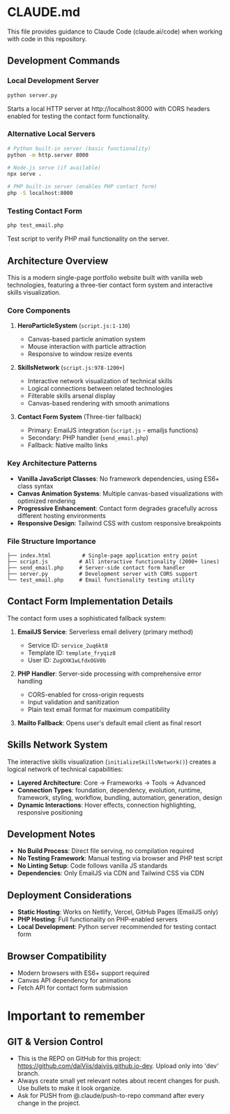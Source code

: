 # CLAUDE.md

This file provides guidance to Claude Code (claude.ai/code) when working with code in this repository.

## Development Commands

### Local Development Server
```bash
python server.py
```
Starts a local HTTP server at http://localhost:8000 with CORS headers enabled for testing the contact form functionality.

### Alternative Local Servers
```bash
# Python built-in server (basic functionality)
python -m http.server 8000

# Node.js serve (if available)
npx serve .

# PHP built-in server (enables PHP contact form)
php -S localhost:8000
```

### Testing Contact Form
```bash
php test_email.php
```
Test script to verify PHP mail functionality on the server.

## Architecture Overview

This is a modern single-page portfolio website built with vanilla web technologies, featuring a three-tier contact form system and interactive skills visualization.

### Core Components

1. **HeroParticleSystem** (`script.js:1-130`)
   - Canvas-based particle animation system
   - Mouse interaction with particle attraction
   - Responsive to window resize events

2. **SkillsNetwork** (`script.js:978-1200+`)
   - Interactive network visualization of technical skills
   - Logical connections between related technologies
   - Filterable skills arsenal display
   - Canvas-based rendering with smooth animations

3. **Contact Form System** (Three-tier fallback)
   - Primary: EmailJS integration (`script.js` - emailjs functions)
   - Secondary: PHP handler (`send_email.php`)
   - Fallback: Native mailto links

### Key Architecture Patterns

- **Vanilla JavaScript Classes**: No framework dependencies, using ES6+ class syntax
- **Canvas Animation Systems**: Multiple canvas-based visualizations with optimized rendering
- **Progressive Enhancement**: Contact form degrades gracefully across different hosting environments
- **Responsive Design**: Tailwind CSS with custom responsive breakpoints

### File Structure Importance

```
├── index.html          # Single-page application entry point
├── script.js          # All interactive functionality (2000+ lines)
├── send_email.php     # Server-side contact form handler
├── server.py          # Development server with CORS support
└── test_email.php     # Email functionality testing utility
```

## Contact Form Implementation Details

The contact form uses a sophisticated fallback system:

1. **EmailJS Service**: Serverless email delivery (primary method)
   - Service ID: `service_2uq6kt8`
   - Template ID: `template_fryqiz8`
   - User ID: `ZugXXK1wLfdxOGV0b`

2. **PHP Handler**: Server-side processing with comprehensive error handling
   - CORS-enabled for cross-origin requests
   - Input validation and sanitization
   - Plain text email format for maximum compatibility

3. **Mailto Fallback**: Opens user's default email client as final resort

## Skills Network System

The interactive skills visualization (`initializeSkillsNetwork()`) creates a logical network of technical capabilities:

- **Layered Architecture**: Core → Frameworks → Tools → Advanced
- **Connection Types**: foundation, dependency, evolution, runtime, framework, styling, workflow, bundling, automation, generation, design
- **Dynamic Interactions**: Hover effects, connection highlighting, responsive positioning

## Development Notes

- **No Build Process**: Direct file serving, no compilation required
- **No Testing Framework**: Manual testing via browser and PHP test script
- **No Linting Setup**: Code follows vanilla JS standards
- **Dependencies**: Only EmailJS via CDN and Tailwind CSS via CDN

## Deployment Considerations

- **Static Hosting**: Works on Netlify, Vercel, GitHub Pages (EmailJS only)
- **PHP Hosting**: Full functionality on PHP-enabled servers
- **Local Development**: Python server recommended for testing contact form

## Browser Compatibility

- Modern browsers with ES6+ support required
- Canvas API dependency for animations
- Fetch API for contact form submission

# Important to remember

## GIT & Version Control
- This is the REPO on GitHub for this project: https://github.com/daiViis/daiviis.github.io-dev. Upload only into 'dev' branch.
- Always create small yet relevant notes about recent changes for push. Use bullets to make it look organize.
- Ask for PUSH from @.claude/push-to-repo command after every change in the project.